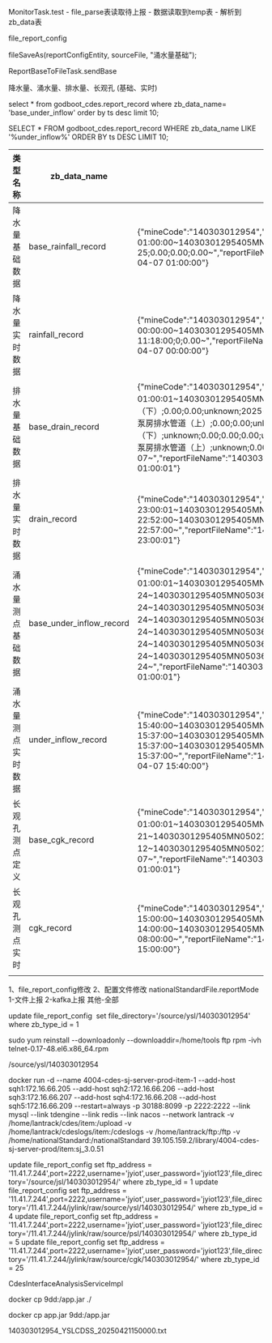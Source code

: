 MonitorTask.test  -  file_parse表读取待上报  - 数据读取到temp表 - 解析到zb_data表

file_report_config

fileSaveAs(reportConfigEntity, sourceFile, "涌水量基础");

ReportBaseToFileTask.sendBase

降水量、涌水量、排水量、长观孔  (基础、实时)

select * from  godboot_cdes.report_record where zb_data_name= 'base_under_inflow' order by ts desc limit 10;

SELECT * FROM godboot_cdes.report_record  WHERE zb_data_name LIKE '%under_inflow%'  ORDER BY ts DESC  LIMIT 10;

| 类型名称      | zb_data_name             | 示例数据                                                                                                                                                                                                                                                                                                                                                                                                                                                                                                                                                                                                                                                                                                                                                                                                                                                                            |
| --------- | ------------------------ | ------------------------------------------------------------------------------------------------------------------------------------------------------------------------------------------------------------------------------------------------------------------------------------------------------------------------------------------------------------------------------------------------------------------------------------------------------------------------------------------------------------------------------------------------------------------------------------------------------------------------------------------------------------------------------------------------------------------------------------------------------------------------------------------------------------------------------------------------------------------------------- |
| 降水量基础数据   | base_rainfall_record     | {"mineCode":"140303012954","reportContent":"140303012954;阳泉煤业股份有限公司五矿选煤厂;2025-04-07 01:00:00~14030301295405MN050100000001;3;unknown;2024-10-25;unknown;2024-10-25;0.00;0.00;0.00~","reportFileName":"140303012954_JSLCDDY_20250407010000","secretKey":"lantrackkey","type":"rainfall","uptime":"2025-04-07 01:00:00"}                                                                                                                                                                                                                                                                                                                                                                                                                                                                                                                                                           |
| 降水量实时数据   | rainfall_record          | {"mineCode":"140303012954","reportContent":"140303012954;阳泉煤业股份有限公司五矿选煤厂;2025-04-07 00:00:00~14030301295405MN050100000001;2024-10-25 11:19:33;2025-04-06 23:57:00;2024-10-25 11:18:00;0;0.00~","reportFileName":"140303012954_JSLCDSS_20250407000000","secretKey":"lantrackkey","type":"rainfall","uptime":"2025-04-07 00:00:00"}                                                                                                                                                                                                                                                                                                                                                                                                                                                                                                                                               |
| 排水量基础数据   | base_drain_record        | {"mineCode":"140303012954","reportContent":"140303012954;阳泉煤业股份有限公司五矿选煤厂;2025-04-07 01:00:01~14030301295405MN0504001B402;垌底水泵房排水管道（下）;unknown;0.00;0.00;0.00;unknown;垌底水泵房排水管道（下）;0.00;0.00;unknown;2025-04-07~14030301295405MN0504001B302;硐底水泵房排水管道（上）;unknown;0.00;0.00;0.00;unknown;硐底水泵房排水管道（上）;0.00;0.00;unknown;2025-04-07~14030301295405MN0504001B401;垌底水泵房排水管道（下）;unknown;0.00;0.00;0.00;unknown;垌底水泵房排水管道（下）;0.00;0.00;unknown;2025-04-07~14030301295405MN0504001B301;硐底水泵房排水管道（上）;unknown;0.00;0.00;0.00;unknown;硐底水泵房排水管道（上）;0.00;0.00;unknown;2025-04-07~","reportFileName":"140303012954_PSLCDDY_20250407010001","secretKey":"lantrackkey","type":"drain","uptime":"2025-04-07 01:00:01"}                                                                                                                                                                          |
| 排水量实时数据   | drain_record             | {"mineCode":"140303012954","reportContent":"140303012954;阳泉煤业股份有限公司五矿选煤厂;2025-04-06 23:00:01~14030301295405MN0504001B402;0.0;0;0.0;2025-04-06 22:57:00~14030301295405MN0504001B302;0.0;0;0.0;2025-04-06 22:52:00~14030301295405MN0504001B401;0.0;0;0.0;2025-04-06 22:57:00~14030301295405MN0504001B301;0.0;0;0.0;2025-04-06 22:57:00~","reportFileName":"140303012954_PSLCDSS_20250406230001","secretKey":"lantrackkey","type":"drain","uptime":"2025-04-06 23:00:01"}                                                                                                                                                                                                                                                                                                                                                                                                          |
| 涌水量测点基础数据 | base_under_inflow_record | {"mineCode":"140303012954","reportContent":"140303012954;阳泉煤业股份有限公司五矿选煤厂;2024-10-24 01:00:01~14030301295405MN05036005A101;七采区巷道口明渠1;七采区;0503;m³/h;446201.91;4194907.86;0.00;2024-10-24~14030301295405MN05036001A201;垌底水仓明渠;整个矿井;0503;m³/h;450076.78;4194697.63;0.00;2024-10-24~14030301295405MN05036001A101;主斜井明渠;主斜井;0503;m³/h;450192.20;4194843.21;0.00;2024-10-24~14030301295405MN05036004A201;五采区巷道口明渠;五采区;0503;m³/h;448350.50;4193573.35;0.00;2024-10-24~14030301295405MN05036003A201;扩区巷道口明渠;扩区;0503;m³/h;449272.83;4190882.11;0.00;2024-10-24~14030301295405MN05036004A101;南翼二区东翼;南翼和五采区;0503;m³/h;448469.05;4193702.73;0.00;2024-10-24~14030301295405MN05036003A301;南条带水仓明渠;南条带;0503;m³/h;449334.74;4191085.02;0.00;2024-10-24~","reportFileName":"140303012954_YSLCDDY_20241024010001","secretKey":"lantrackkey","type":"under_inflow","uptime":"2024-10-24 01:00:01"} |
| 涌水量测点实时数据 | under_inflow_record      | {"mineCode":"140303012954","reportContent":"140303012954;阳泉煤业股份有限公司五矿选煤厂;2025-04-07 15:40:00~14030301295405MN0503005A101;0;36.34;2025-04-07 15:37:00~14030301295405MN0503001A201;0;131.31;2025-04-07 15:37:00~14030301295405MN0503001A101;0;10.46;2025-04-07 15:37:00~14030301295405MN0503004A201;0;0.00;2025-04-07 15:37:00~14030301295405MN0503004A101;0;36.13;2025-04-07 15:37:00~","reportFileName":"140303012954_YSLCDSS_20250407154000","secretKey":"lantrackkey","type":"under_inflow","uptime":"2025-04-07 15:40:00"}                                                                                                                                                                                                                                                                                                                                                   |
| 长观孔测点定义   | base_cgk_record          | {"mineCode":"140303012954","reportContent":"140303012954;阳泉煤业股份有限公司五矿选煤厂;2025-04-07 01:00:01~14030301295405MN0502003A101;0502;420探孔;unknown;0.00;0.00;0.00;0.00;0.00;0.00;0.00;2025-03-21~14030301295405MN050214000601;0502;上南茹村;unknown;0.00;0.00;930.41;0.00;0.00;0.00;0.00;2025-01-12~14030301295405MN050214000602;0502;陈家圪梁村;unknown;0.00;0.00;1000.95;0.00;0.00;0.00;0.00;2025-04-07~","reportFileName":"140303012954_CGKCDDY_20250407010001","secretKey":"lantrackkey","type":"cgk","uptime":"2025-04-07 01:00:01"}                                                                                                                                                                                                                                                                                                                                                       |
| 长观孔测点实时   | cgk_record               | {"mineCode":"140303012954","reportContent":"140303012954;阳泉煤业股份有限公司五矿选煤厂;2025-04-07 15:00:00~14030301295405MN050214000602;0;410.93;14.04;2025-04-07 14:00:00~14030301295405MN050214000601;0;402.24;15.21;2025-01-12 08:00:00~","reportFileName":"140303012954_CGKCDSS_20250407150000","secretKey":"lantrackkey","type":"cgk","uptime":"2025-04-07 15:00:00"}                                                                                                                                                                                                                                                                                                                                                                                                                                                                                                                    |
|           |                          |                                                                                                                                                                                                                                                                                                                                                                                                                                                                                                                                                                                                                                                                                                                                                                                                                                                                                 |
1、file_report_config修改
2、配置文件修改 nationalStandardFile.reportMode 1-文件上报 2-kafka上报 其他-全部


update file_report_config  set file_directory='/source/ysl/140303012954'  where zb_type_id = 1

sudo yum reinstall --downloadonly --downloaddir=/home/tools ftp
rpm -ivh telnet-0.17-48.el6.x86_64.rpm

/source/ysl/140303012954



docker run -d --name 4004-cdes-sj-server-prod-item-1 --add-host sqh1:172.16.66.205 --add-host sqh2:172.16.66.206 --add-host sqh3:172.16.66.207 --add-host sqh4:172.16.66.208 --add-host sqh5:172.16.66.209 --restart=always -p 30188:8099 -p 2222:2222  --link mysql --link tdengine --link redis --link nacos --network lantrack -v /home/lantrack/cdes/item:/upload  -v /home/lantrack/cdeslogs/item:/cdeslogs -v /home/lantrack/ftp:/ftp -v /home/nationalStandard:/nationalStandard 39.105.159.2/library/4004-cdes-sj-server-prod/item:sj_3.0.51


update file_report_config set ftp_address = '11.41.7.244',port=2222,username='jyiot',user_password='jyiot123',file_directory='/source/jsl/140303012954/' where zb_type_id = 1
update file_report_config set ftp_address = '11.41.7.244',port=2222,username='jyiot',user_password='jyiot123',file_directory='/11.41.7.244/jylink/raw/source/ysl/140303012954/' where zb_type_id = 4
update file_report_config set ftp_address = '11.41.7.244',port=2222,username='jyiot',user_password='jyiot123',file_directory='/11.41.7.244/jylink/raw/source/psl/140303012954/' where zb_type_id = 5
update file_report_config set ftp_address = '11.41.7.244',port=2222,username='jyiot',user_password='jyiot123',file_directory='/11.41.7.244/jylink/raw/source/cgk/140303012954/' where zb_type_id = 25

CdesInterfaceAnalysisServiceImpl


docker cp 9dd:/app.jar ./

docker cp app.jar  9dd:/app.jar

140303012954_YSLCDSS_20250421150000.txt
